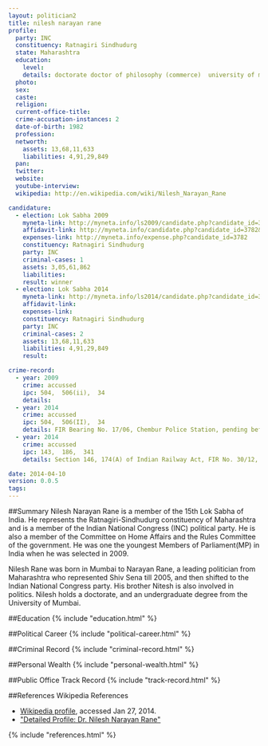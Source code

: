 ```yaml
---
layout: politician2
title: nilesh narayan rane
profile: 
  party: INC
  constituency: Ratnagiri Sindhudurg
  state: Maharashtra
  education: 
    level: 
    details: doctorate doctor of philosophy (commerce)  university of mumbai  feb 2008
  photo: 
  sex: 
  caste: 
  religion: 
  current-office-title: 
  crime-accusation-instances: 2
  date-of-birth: 1982
  profession: 
  networth: 
    assets: 13,68,11,633
    liabilities: 4,91,29,849
  pan: 
  twitter: 
  website: 
  youtube-interview: 
  wikipedia: http://en.wikipedia.com/wiki/Nilesh_Narayan_Rane

candidature: 
  - election: Lok Sabha 2009
    myneta-link: http://myneta.info/ls2009/candidate.php?candidate_id=3782
    affidavit-link: http://myneta.info/candidate.php?candidate_id=3782&scan=original
    expenses-link: http://myneta.info/expense.php?candidate_id=3782
    constituency: Ratnagiri Sindhudurg 
    party: INC
    criminal-cases: 1
    assets: 3,05,61,862
    liabilities: 
    result: winner 
  - election: Lok Sabha 2014
    myneta-link: http://myneta.info/ls2014/candidate.php?candidate_id=3641
    affidavit-link: 
    expenses-link: 
    constituency: Ratnagiri Sindhudurg 
    party: INC
    criminal-cases: 2
    assets: 13,68,11,633
    liabilities: 4,91,29,849
    result:  

crime-record: 
  - year: 2009
    crime: accussed
    ipc: 504,  506(ii),  34
    details:  
  - year: 2014
    crime: accussed
    ipc: 504,  506(II),  34
    details: FIR Bearing No. 17/06, Chembur Police Station, pending before chief additional metropolitan magistrate kurla court vide C.C.No. 105/Misc. 2008 vide dated 26-06-2008 
  - year: 2014
    crime: accussed
    ipc: 143,  186,  341
    details: Section 146, 174(A) of Indian Railway Act, FIR No. 30/12, Dated 10-09-2012, Sawarde Police Station, Chiplun,Charge sheet not filed so far 

date: 2014-04-10
version: 0.0.5
tags: 
---
```


##Summary
Nilesh Narayan Rane is a member of the 15th Lok Sabha of India. He represents the Ratnagiri-Sindhudurg constituency of Maharashtra and is a member of the Indian National Congress (INC) political party. He is also a member of the Committee on Home Affairs and the Rules Committee of the government. He was one the youngest Members of Parliament(MP) in India when he was selected in 2009.

Nilesh Rane was born in Mumbai to Narayan Rane, a leading politician from Maharashtra who represented Shiv Sena till 2005, and then shifted to the Indian National Congress party. His brother Nitesh is also involved in politics. Nilesh holds a doctorate, and an undergraduate degree from the University of Mumbai.


##Education
{% include "education.html" %}


##Political Career
{% include "political-career.html" %}


##Criminal Record
{% include "criminal-record.html" %}


##Personal Wealth
{% include "personal-wealth.html" %}


##Public Office Track Record
{% include "track-record.html" %}


##References
Wikipedia References
- [Wikipedia profile]({{page.profile.wikipedia}}), accessed Jan 27, 2014.
- ["Detailed Profile: Dr. Nilesh Narayan Rane"][wiki1]

[wiki1]: http://www.netapedia.in/neta.php?str=1157


{% include "references.html" %}
